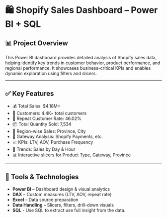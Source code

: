 
# 🛍 Shopify Sales Dashboard – Power BI +  SQL


## 📊 Project Overview

This Power BI dashboard provides detailed analysis of Shopify sales data, helping identify key trends in customer behavior, product performance, and regional performance. It showcases business-critical KPIs and enables dynamic exploration using filters and slicers.

---

## ✅ Key Features

- 💰 Total Sales: $4.18M+
- 👥 Customers: 4.4K+ total customers
- 🔁 Repeat Customer Rate: 46.02%
- 📦 Total Quantity Sold: 7,534
- 📍 Region-wise Sales: Province, City
- 🔄 Gateway Analysis: Shopify Payments, etc.
- 📈 KPIs: LTV, AOV, Purchase Frequency
- 📅 Trends: Sales by Day & Hour
- 📊 Interactive slicers for Product Type, Gateway, Province

---

## 🚀 Tools & Technologies

- **Power BI** – Dashboard design & visual analytics  
- **DAX** – Custom measures (LTV, AOV, repeat rate)  
- **Excel** – Data source preparation  
- **Data Handling** – Slicers, filters, drill-down visuals
- **SQL** - Use SQL to extract use full insight from the data.

